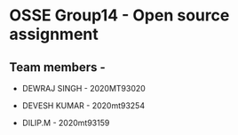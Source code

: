 OSSE Group14 - Open source assignment 
============================================

Team members - 
----------------

* DEWRAJ SINGH 	  -   2020MT93020
+ DEVESH KUMAR	  -   2020mt93254
- DILIP.M		      -   2020mt93159

